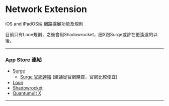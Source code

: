 # Network Extension
iOS and iPadOS端 網路擴展功能及規則

目前只有Loon規則，之後會用Shadowrocket，圈X跟Surge或許在更遙遠的以後。

----------------
### App Store 連結
- [Surge](https://apps.apple.com/app/surge-4/id1442620678)
  - [Surge 官網連結](https://nssurge.com/) (建議從官網購買，官網比較便宜)
- [Loon](https://apps.apple.com/app/loon/id1373567447)
- [Shadowrocket](https://apps.apple.com/app/shadowrocket/id932747118)
- [Quantumult X](https://apps.apple.com/app/quantumult-x/id1443988620)

----------------
